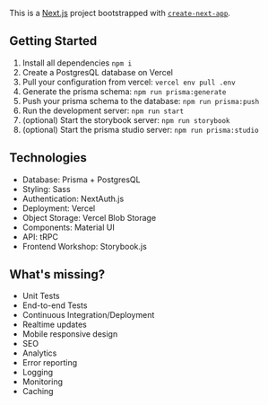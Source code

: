 This is a [Next.js](https://nextjs.org/) project bootstrapped with [`create-next-app`](https://github.com/vercel/next.js/tree/canary/packages/create-next-app).

## Getting Started

1. Install all dependencies `npm i`
2. Create a PostgresQL database on Vercel
3. Pull your configuration from vercel: `vercel env pull .env`
4. Generate the prisma schema: `npm run prisma:generate`
5. Push your prisma schema to the database: `npm run prisma:push`
6. Run the development server: `npm run start`
7. (optional) Start the storybook server: `npm run storybook`
8. (optional) Start the prisma studio server: `npm run prisma:studio`

## Technologies

- Database: Prisma + PostgresQL
- Styling: Sass
- Authentication: NextAuth.js
- Deployment: Vercel
- Object Storage: Vercel Blob Storage
- Components: Material UI
- API: tRPC
- Frontend Workshop: Storybook.js

## What's missing?

- Unit Tests
- End-to-end Tests
- Continuous Integration/Deployment
- Realtime updates
- Mobile responsive design
- SEO
- Analytics
- Error reporting
- Logging
- Monitoring
- Caching
